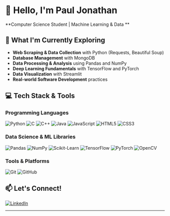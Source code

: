 # 👋 Hello, I'm Paul Jonathan

**Computer Science Student | Machine Learning & Data **

## 🚀 What I'm Currently Exploring

- **Web Scraping & Data Collection** with Python (Requests, Beautiful Soup)
- **Database Management** with MongoDB
- **Data Processing & Analysis** using Pandas and NumPy
- **Deep Learning Fundamentals** with TensorFlow and PyTorch
- **Data Visualization** with Streamlit
- **Real-world Software Development** practices

## 💻 Tech Stack & Tools

### Programming Languages
![Python](https://img.shields.io/badge/Python-3776AB?style=for-the-badge&logo=python&logoColor=white)
![C](https://img.shields.io/badge/C-A8B9CC?style=for-the-badge&logo=c&logoColor=black)
![C++](https://img.shields.io/badge/C++-00599C?style=for-the-badge&logo=c%2B%2B&logoColor=white)
![Java](https://img.shields.io/badge/Java-ED8B00?style=for-the-badge&logo=java&logoColor=white)
![JavaScript](https://img.shields.io/badge/JavaScript-F7DF1E?style=for-the-badge&logo=javascript&logoColor=black)
![HTML5](https://img.shields.io/badge/HTML5-E34F26?style=for-the-badge&logo=html5&logoColor=white)
![CSS3](https://img.shields.io/badge/CSS3-1572B6?style=for-the-badge&logo=css3&logoColor=white)

### Data Science & ML Libraries
![Pandas](https://img.shields.io/badge/Pandas-150458?style=for-the-badge&logo=pandas&logoColor=white)
![NumPy](https://img.shields.io/badge/NumPy-013243?style=for-the-badge&logo=numpy&logoColor=white)
![Scikit-Learn](https://img.shields.io/badge/Scikit_Learn-F7931E?style=for-the-badge&logo=scikit-learn&logoColor=white)
![TensorFlow](https://img.shields.io/badge/TensorFlow-FF6F00?style=for-the-badge&logo=tensorflow&logoColor=white)
![PyTorch](https://img.shields.io/badge/PyTorch-EE4C2C?style=for-the-badge&logo=pytorch&logoColor=white)
![OpenCV](https://img.shields.io/badge/OpenCV-5C3EE8?style=for-the-badge&logo=opencv&logoColor=white)

### Tools & Platforms
![Git](https://img.shields.io/badge/Git-F05032?style=for-the-badge&logo=git&logoColor=white)
![GitHub](https://img.shields.io/badge/GitHub-181717?style=for-the-badge&logo=github&logoColor=white)
<!--![MongoDB](https://img.shields.io/badge/MongoDB-47A248?style=for-the-badge&logo=mongodb&logoColor=white)-->

<!--
## 📈 GitHub Stats

<p align="center">
  <img src="https://github-readme-stats.vercel.app/api?username=Polopius&show_icons=true&theme=default" alt="My GitHub Stats" />
  <img src="https://github-readme-stats.vercel.app/api/top-langs/?username=Polopius&layout=compact&theme=default" alt="Top Languages" />
</p>
-->
## 📫 Let's Connect!

[![LinkedIn](https://img.shields.io/badge/LinkedIn-0A66C2?style=for-the-badge&logo=linkedin&logoColor=white)](https://www.linkedin.com/in/paul-jonathan-72116330b)
<!--[![Gmail](https://img.shields.io/badge/Gmail-EA4335?style=for-the-badge&logo=gmail&logoColor=white)](mailto:paulj.61204@gmail.com)-->

---
<!--
⭐ *From [Paul Jonathan](https://github.com/Polopius)*
-->
